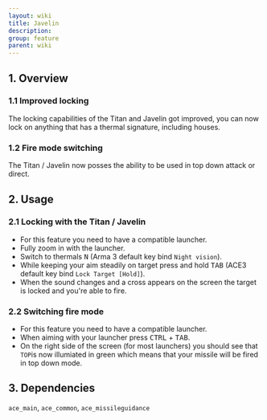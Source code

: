 ```yaml
---
layout: wiki
title: Javelin
description: 
group: feature
parent: wiki
---
```


## 1. Overview

### 1.1 Improved locking
The locking capabilities of the Titan and Javelin got improved, you can now lock on anything that has a thermal signature, including houses.

### 1.2 Fire mode switching
The Titan / Javelin now posses the ability to be used in top down attack or direct.

## 2. Usage

### 2.1 Locking with the Titan / Javelin
- For this feature you need to have a compatible launcher.
- Fully zoom in with the launcher.
- Switch to thermals <kbd>N</kbd> (Arma 3 default key bind `Night vision`).
- While keeping your aim steadily on target press and hold <kbd>TAB</kbd> (ACE3 default key bind `Lock Target [Hold]`).
- When the sound changes and a cross appears on the screen the target is locked and you're able to fire.

### 2.2 Switching fire mode
- For this feature you need to have a compatible launcher.
- When aiming with your launcher press <kbd>CTRL</kbd> + <kbd>TAB</kbd>.
- On the right side of the screen (for most launchers) you should see that `TOP`is now illumiated in green which means that your missile will be fired in top down mode.

## 3. Dependencies

`ace_main`, `ace_common`, `ace_missileguidance`
